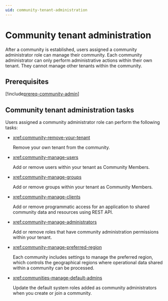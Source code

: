 ```yaml
---
uid: community-tenant-administration
---
```


# Community tenant administration

After a community is established, users assigned a community administrator role can manage their community. Each community administrator can only perform administrative actions within their own tenant. They cannot manage other tenants within the community.

## Prerequisites

[!include[prereq-community-admin](includes/prereq-community-admin.md)]

## Community tenant administration tasks

Users assigned a community administrator role can perform the following tasks:

- <xref:community-remove-your-tenant>

	Remove your own tenant from the community.  

- <xref:community-manage-users>

	Add or remove users within your tenant as Community Members.

- <xref:community-manage-groups>

	Add or remove groups within your tenant as Community Members.

- <xref:community-manage-clients>

	Add or remove programmatic access for an application to shared community data and resources using REST API.

- <xref:community-manage-administrators>

	Add or remove roles that have community administration permissions within your tenant.

- <xref:community-manage-preferred-region>

	Each community includes settings to manage the preferred region, which controls the geographical regions where operational data shared within a community can be processed. 

- <xref:communities-manage-default-admins>

    Update the default system roles added as community administrators when you create or join a community.
